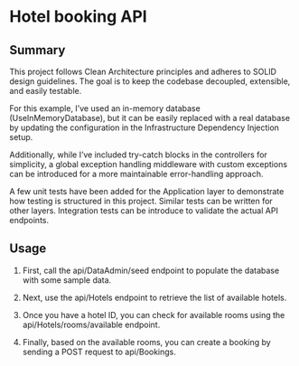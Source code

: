 # Hotel booking API

## Summary
This project follows Clean Architecture principles and adheres to SOLID design guidelines. The goal is to keep the codebase decoupled, extensible, and easily testable.

For this example, I’ve used an in-memory database (UseInMemoryDatabase), but it can be easily replaced with a real database by updating the configuration in the Infrastructure Dependency Injection setup.

Additionally, while I’ve included try-catch blocks in the controllers for simplicity, a global exception handling middleware with custom exceptions can be introduced for a more maintainable error-handling approach.

A few unit tests have been added for the Application layer to demonstrate how testing is structured in this project.
Similar tests can be written for other layers. Integration tests can be introduce to validate the actual API endpoints.

## Usage

1. First, call the api/DataAdmin/seed endpoint to populate the database with some sample data.

2. Next, use the api/Hotels endpoint to retrieve the list of available hotels.

3. Once you have a hotel ID, you can check for available rooms using the api/Hotels/rooms/available endpoint.

4. Finally, based on the available rooms, you can create a booking by sending a POST request to api/Bookings.

